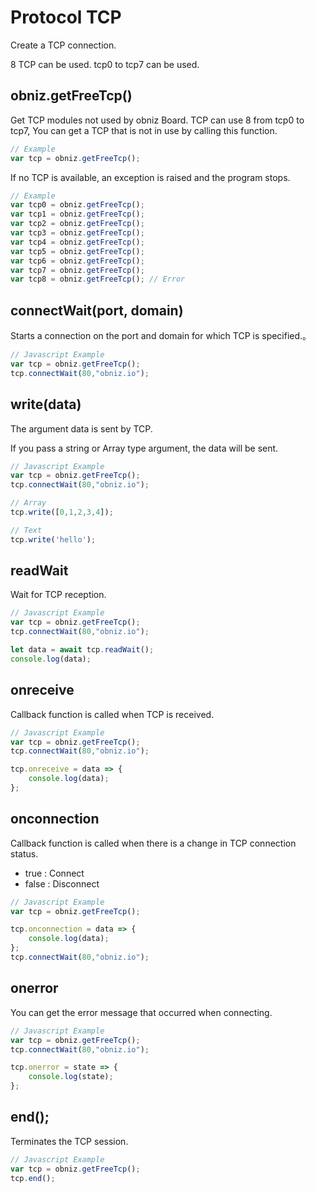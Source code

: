 # Protocol TCP

Create a TCP connection.

8 TCP can be used.
tcp0 to tcp7 can be used.

## obniz.getFreeTcp()
Get TCP modules not used by obniz Board.
TCP can use 8 from tcp0 to tcp7,
You can get a TCP that is not in use by calling this function.

```Javascript
// Example
var tcp = obniz.getFreeTcp();
```

If no TCP is available, an exception is raised and the program stops.

```Javascript
// Example
var tcp0 = obniz.getFreeTcp();
var tcp1 = obniz.getFreeTcp();
var tcp2 = obniz.getFreeTcp();
var tcp3 = obniz.getFreeTcp();
var tcp4 = obniz.getFreeTcp();
var tcp5 = obniz.getFreeTcp();
var tcp6 = obniz.getFreeTcp();
var tcp7 = obniz.getFreeTcp();
var tcp8 = obniz.getFreeTcp(); // Error
```

## connectWait(port, domain)

Starts a connection on the port and domain for which TCP is specified.。

```Javascript
// Javascript Example
var tcp = obniz.getFreeTcp();
tcp.connectWait(80,"obniz.io");
```

## write(data)

The argument data is sent by TCP.

If you pass a string or Array type argument, the data will be sent.

```Javascript
// Javascript Example
var tcp = obniz.getFreeTcp();
tcp.connectWait(80,"obniz.io");

// Array
tcp.write([0,1,2,3,4]);

// Text
tcp.write('hello');
```

## readWait

Wait for TCP reception.

```Javascript
// Javascript Example
var tcp = obniz.getFreeTcp();
tcp.connectWait(80,"obniz.io");

let data = await tcp.readWait();
console.log(data);
```

## onreceive

Callback function is called when TCP is received.

```Javascript
// Javascript Example
var tcp = obniz.getFreeTcp();
tcp.connectWait(80,"obniz.io");

tcp.onreceive = data => {
    console.log(data);
};
```

## onconnection

Callback function is called when there is a change in TCP connection status.

- true : Connect
- false : Disconnect

```Javascript
// Javascript Example
var tcp = obniz.getFreeTcp();

tcp.onconnection = data => {
    console.log(data);
};
tcp.connectWait(80,"obniz.io");
```

## onerror

You can get the error message that occurred when connecting.

```Javascript
// Javascript Example
var tcp = obniz.getFreeTcp();
tcp.connectWait(80,"obniz.io");

tcp.onerror = state => {
    console.log(state);
};
```

## end();

Terminates the TCP session.

```Javascript
// Javascript Example
var tcp = obniz.getFreeTcp();
tcp.end();
```